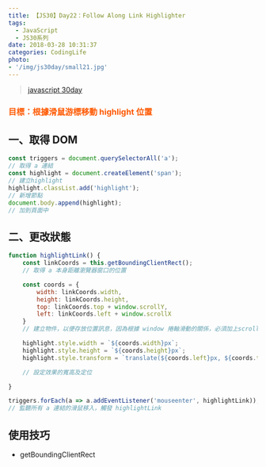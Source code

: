 ```yaml
---
title: 【JS30】Day22：Follow Along Link Highlighter
tags:
  - JavaScript
  - JS30系列
date: 2018-03-28 10:31:37
categories: CodingLife
photo:
- '/img/js30day/small21.jpg'
---
```


> [javascript 30day](https://javascript30.com/)

<!-- more -->

### <span style="color:#ff5900">目標：根據滑鼠游標移動 highlight 位置</span>

## 一、取得 DOM

```js
const triggers = document.querySelectorAll('a');
// 取得 a 連結
const highlight = document.createElement('span');
// 建立highlight
highlight.classList.add('highlight');
// 新增節點
document.body.append(highlight);
// 加到頁面中
```

## 二、更改狀態

```js
function highlightLink() {
    const linkCoords = this.getBoundingClientRect();
    // 取得 a 本身距離瀏覽器窗口的位置

    const coords = {
        width: linkCoords.width,
        height: linkCoords.height,
        top: linkCoords.top + window.scrollY,
        left: linkCoords.left + window.scrollX
    }
    // 建立物件，以便存放位置訊息，因為根據 window 捲軸滑動的關係，必須加上scroll移動值。

    highlight.style.width = `${coords.width}px`;
    highlight.style.height = `${coords.height}px`;
    highlight.style.transform = `translate(${coords.left}px, ${coords.top}px)`;

    // 設定效果的寬高及定位

}

triggers.forEach(a => a.addEventListener('mouseenter', highlightLink));
// 監聽所有 a 連結的滑鼠移入，觸發 highlightLink
```


## 使用技巧

- getBoundingClientRect